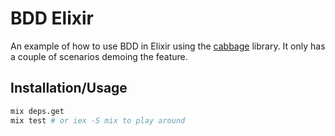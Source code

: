 # BDD Elixir

An example of how to use BDD in Elixir using the [cabbage](https://github.com/cabbage-ex/cabbage) library.
It only has a couple of scenarios demoing the feature.

## Installation/Usage

```sh
mix deps.get
mix test # or iex -S mix to play around
```

